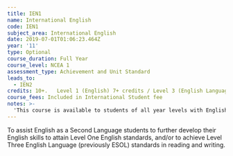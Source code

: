 ```yaml
---
title: IEN1
name: International English
code: IEN1
subject_area: International English
date: 2019-07-01T01:06:23.464Z
year: '11'
type: Optional
course_duration: Full Year
course_level: NCEA 1
assessment_type: Achievement and Unit Standard
leads_to:
  - IEN2
credits: 10+.   Level 1 (English) 7+ credits / Level 3 (English Language)
course_fees: Included in International Student fee
notes: >-
  'This course is available to students of all year levels with English as a second language.'
---
```

To assist English as a Second Language students to further develop their English skills to attain Level One English standards, and/or to achieve Level Three English Language (previously ESOL) standards in reading and writing.
